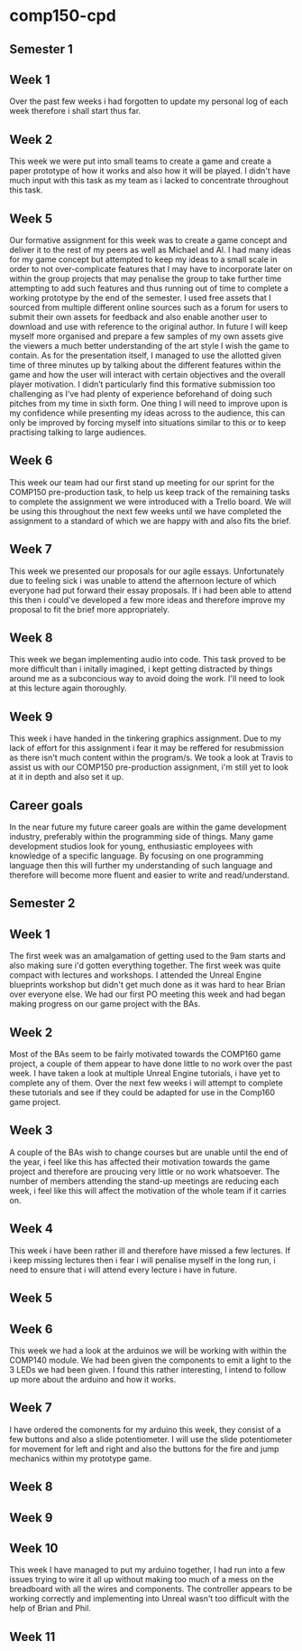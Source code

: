 # comp150-cpd

## Semester 1

## Week 1

Over the past few weeks i had forgotten to update my personal log of each week therefore i shall start thus far.

## Week 2
This week we were put into small teams to create a game and create a paper prototype of how it works and also how it will be played. I didn't have much input with this task as my team as i lacked to concentrate throughout this task. 

## Week 5
Our formative assignment for this week was to create a game concept and deliver it to the rest of my peers as well as Michael and Al. I had many ideas for my game concept but attempted to keep my ideas to a small scale in order to not over-complicate features that I may have to incorporate later on within the group projects that may penalise the group to take further time attempting to add such features and thus running out of time to complete a working prototype by the end of the semester. I used free assets that I sourced from multiple different online sources such as a forum for users to submit their own assets for feedback and also enable another user to download and use with reference to the original author. In future I will keep myself more organised and prepare a few samples of my own assets give the viewers a much better understanding of the art style I wish the game to contain. As for the presentation itself, I managed to use the allotted given time of three minutes up by talking about the different features within the game and how the user will interact with certain objectives and the overall player motivation.  I didn’t particularly find this formative submission too challenging as I’ve had plenty of experience beforehand of doing such pitches from my time in sixth form. One thing I will need to improve upon is my confidence while presenting my ideas across to the audience, this can only be improved by forcing myself into situations similar to this or to keep practising talking to large audiences. 

## Week 6
This week our team had our first stand up meeting for our sprint for the COMP150 pre-production task, to help us keep track of the remaining tasks to complete the assignment we were introduced with a Trello board. We will be using this throughout the next few weeks until we have completed the assignment to a standard of which we are happy with and also fits the brief. 

## Week 7
This week we presented our proposals for our agile essays. Unfortunately due to feeling sick i was unable to attend the afternoon lecture of which everyone had put forward their essay proposals. If i had been able to attend this then i could've developed a few more ideas and therefore improve my proposal to fit the brief more appropriately. 

## Week 8
This week we began implementing audio into code. This task proved to be more difficult than i initally imagined, i kept getting distracted by things around me as a subconcious way to avoid doing the work. I'll need to look at this lecture again thoroughly.

## Week 9
This week i have handed in the tinkering graphics assignment. Due to my lack of effort for this assignment i fear it may be reffered for resubmission as there isn't much content within the program/s. We took a look at Travis to assist us with our COMP150 pre-production assignment, i'm still yet to look at it in depth and also set it up. 

## Career goals
In the near future my future career goals are within the game development industry, preferably within the programming side of things. Many game development studios look for young, enthusiastic employees with knowledge of a specific language. By focusing on one programming language then this will further my understanding of such language and therefore will become more fluent and easier to write and read/understand. 

## Semester 2

## Week 1
The first week was an amalgamation of getting used to the 9am starts and also making sure i'd gotten everything together. The first week was quite compact with lectures and workshops. I attended the Unreal Engine blueprints workshop but didn't get much done as it was hard to hear Brian over everyone else. We had our first PO meeting this week and had began making progress on our game project with the BAs.

## Week 2
Most of the BAs seem to be fairly motivated towards the COMP160 game project, a couple of them appear to have done little to no work over the past week. I have taken a look at multiple Unreal Engine tutorials, i have yet to complete any of them. Over the next few weeks i will attempt to complete these tutorials and see if they could be adapted for use in the Comp160 game project. 

## Week 3
A couple of the BAs wish to change courses but are unable until the end of the year, i feel like this has affected their motivation towards the game project and therefore are proucing very little or no work whatsoever. The number of members attending the stand-up meetings are reducing each week, i feel like this will affect the motivation of the whole team if it carries on. 

## Week 4
This week i have been rather ill and therefore have missed a few lectures. If i keep missing lectures then i fear i will penalise myself in the long run, i need to ensure that i will attend every lecture i have in future. 

## Week 5


## Week 6
This week we had a look at the arduinos we will be working with within the COMP140 module. We had been given the components to emit a light to the 3 LEDs we had been given. I found this rather interesting, I intend to follow up more about the arduino and how it works.

## Week 7
I have ordered the comonents for my arduino this week, they consist of a few buttons and also a slide potentiometer. I will use the slide potentiometer for movement for left and right and also the buttons for the fire and jump mechanics within my prototype game.

## Week 8


## Week 9


## Week 10
This week I have managed to put my arduino together, I had run into a few issues trying to wire it all up without making too much of a mess on the breadboard with all the wires and components. The controller appears to be working correctly and implementing into Unreal wasn't too difficult with the help of Brian and Phil. 

## Week 11
